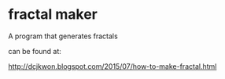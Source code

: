 # fractal maker

A program that generates fractals

can be found at:

http://dcjkwon.blogspot.com/2015/07/how-to-make-fractal.html

